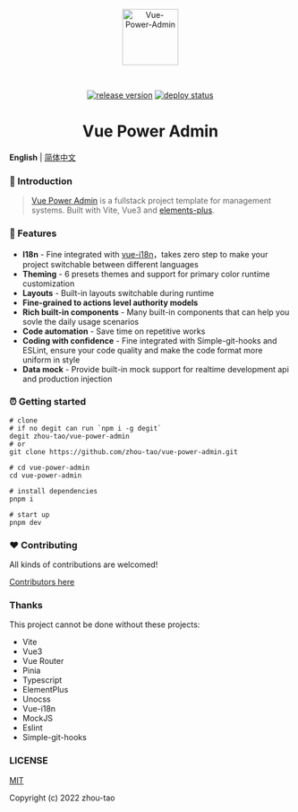 <div align="center">
  <p align="center"><img alt="Vue-Power-Admin" align="center" src="./.github/logo.svg" width="100" /></p><br>
  <p align="center">
    <a href="https://github.com/zhou-tao/vue-power-admin/releases"><img src="https://img.shields.io/github/v/release/zhou-tao/vue-power-admin.svg" alt="release version"></a>
    <a href="https://github.com/zhou-tao/vue-power-admin/actions/workflows/deploy.yml"><img src="https://github.com/zhou-tao/vue-power-admin/actions/workflows/deploy.yml/badge.svg?branch=main" alt="deploy status"></a>
  </p>
  <h1>Vue Power Admin</h1>
</div>

**English** | [简体中文](./README.zh-CN.md)

### :loudspeaker: Introduction

> [Vue Power Admin](https://zhou-tao.github.io/vue-power-admin) is a fullstack project template for management systems. Built with Vite, Vue3 and [elements-plus](https://element-plus.org/zh-CN/).

### :rocket: Features

- **I18n** - Fine integrated with [vue-i18n](https://github.com/kazupon/vue-i18n)，takes zero step to make your project switchable between different languages
- **Theming** - 6 presets themes and support for primary color runtime customization
- **Layouts** - Built-in layouts switchable during runtime
- **Fine-grained to actions level authority models**
- **Rich built-in components** - Many built-in components that can help you sovle the daily usage scenarios
- **Code automation** - Save time on repetitive works
- **Coding with confidence** - Fine integrated with Simple-git-hooks and ESLint, ensure your code quality and make the code format more uniform in style
- **Data mock** - Provide built-in mock support for realtime development api and production injection

### :alarm_clock: Getting started

```shell
# clone
# if no degit can run `npm i -g degit`
degit zhou-tao/vue-power-admin
# or
git clone https://github.com/zhou-tao/vue-power-admin.git

# cd vue-power-admin
cd vue-power-admin

# install dependencies
pnpm i

# start up
pnpm dev

```

### :heart: Contributing

All kinds of contributions are welcomed!

[Contributors here](https://zhou-tao.github.io/vue-power-admin)

### Thanks

This project cannot be done without these projects:

* Vite
* Vue3
* Vue Router
* Pinia
* Typescript
* ElementPlus
* Unocss
* Vue-i18n
* MockJS
* Eslint
* Simple-git-hooks

### LICENSE

[MIT](https://github.com/zhou-tao/vue-power-admin/LICENSE)

Copyright (c) 2022 zhou-tao
